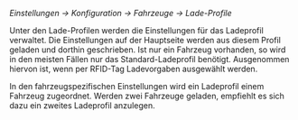 _Einstellungen -> Konfiguration -> Fahrzeuge -> Lade-Profile_

Unter den Lade-Profilen werden die Einstellungen für das Ladeprofil verwaltet. Die Einstellungen auf der Hauptseite werden aus diesem Profil geladen und dorthin geschrieben. Ist nur ein Fahrzeug vorhanden, so wird in den meisten Fällen nur das Standard-Ladeprofil benötigt. Ausgenommen hiervon ist, wenn per RFID-Tag Ladevorgaben ausgewählt werden.
 
In den fahrzeugspezifischen Einstellungen wird ein Ladeprofil einem Fahrzeug zugeordnet. Werden zwei Fahrzeuge geladen, empfiehlt es sich dazu ein zweites Ladeprofil anzulegen.